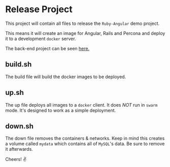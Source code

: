 # Release Project

This project will contain all files to release the `Ruby-Angular` demo project.

This means it will create an image for Angular, Rails and Percona and deploy it to a development `docker` server.

The back-end project can be seen [here.](https://github.com/ferbueno/ruby-angular-back)

## build.sh

The build file will build the docker images to be deployed.

## up.sh

The up file deploys all images to a `docker` client. It does *NOT* run in `swarm` mode. It's designed to work as a simple deployment.

## down.sh

The down file removes the containers & networks. Keep in mind this creates a volume called `mydata` which contains all of `MySQL`'s data. Be sure to remove it afterwards.

Cheers! :v: